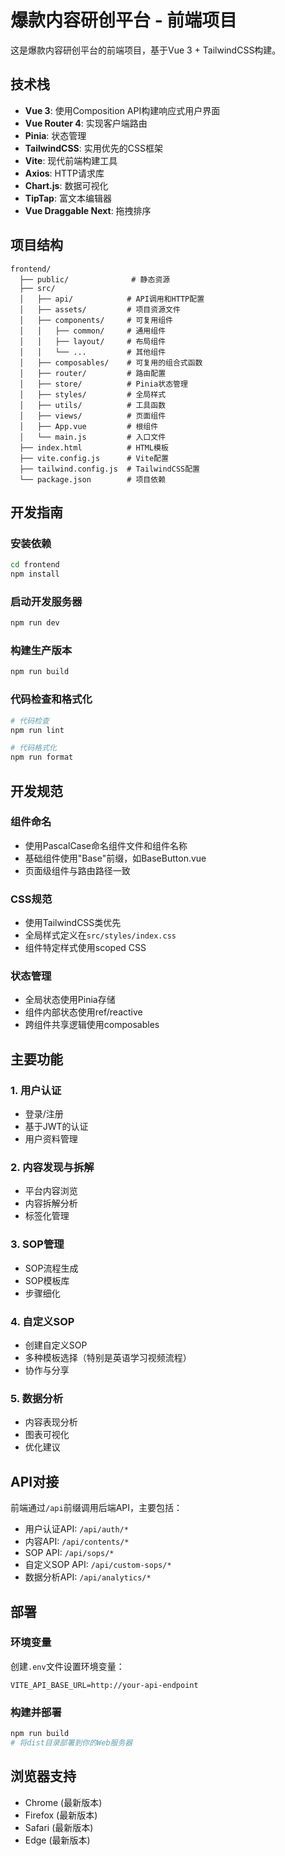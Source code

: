 # 爆款内容研创平台 - 前端项目

这是爆款内容研创平台的前端项目，基于Vue 3 + TailwindCSS构建。

## 技术栈

- **Vue 3**: 使用Composition API构建响应式用户界面
- **Vue Router 4**: 实现客户端路由
- **Pinia**: 状态管理
- **TailwindCSS**: 实用优先的CSS框架
- **Vite**: 现代前端构建工具
- **Axios**: HTTP请求库
- **Chart.js**: 数据可视化
- **TipTap**: 富文本编辑器
- **Vue Draggable Next**: 拖拽排序

## 项目结构

```
frontend/
  ├── public/              # 静态资源
  ├── src/
  │   ├── api/            # API调用和HTTP配置
  │   ├── assets/         # 项目资源文件
  │   ├── components/     # 可复用组件
  │   │   ├── common/     # 通用组件
  │   │   ├── layout/     # 布局组件
  │   │   └── ...         # 其他组件
  │   ├── composables/    # 可复用的组合式函数
  │   ├── router/         # 路由配置
  │   ├── store/          # Pinia状态管理
  │   ├── styles/         # 全局样式
  │   ├── utils/          # 工具函数
  │   ├── views/          # 页面组件
  │   ├── App.vue         # 根组件
  │   └── main.js         # 入口文件
  ├── index.html          # HTML模板
  ├── vite.config.js      # Vite配置
  ├── tailwind.config.js  # TailwindCSS配置
  └── package.json        # 项目依赖
```

## 开发指南

### 安装依赖

```bash
cd frontend
npm install
```

### 启动开发服务器

```bash
npm run dev
```

### 构建生产版本

```bash
npm run build
```

### 代码检查和格式化

```bash
# 代码检查
npm run lint

# 代码格式化
npm run format
```

## 开发规范

### 组件命名

- 使用PascalCase命名组件文件和组件名称
- 基础组件使用"Base"前缀，如BaseButton.vue
- 页面级组件与路由路径一致

### CSS规范

- 使用TailwindCSS类优先
- 全局样式定义在`src/styles/index.css`
- 组件特定样式使用scoped CSS

### 状态管理

- 全局状态使用Pinia存储
- 组件内部状态使用ref/reactive
- 跨组件共享逻辑使用composables

## 主要功能

### 1. 用户认证

- 登录/注册
- 基于JWT的认证
- 用户资料管理

### 2. 内容发现与拆解

- 平台内容浏览
- 内容拆解分析
- 标签化管理

### 3. SOP管理

- SOP流程生成
- SOP模板库
- 步骤细化

### 4. 自定义SOP

- 创建自定义SOP
- 多种模板选择（特别是英语学习视频流程）
- 协作与分享

### 5. 数据分析

- 内容表现分析
- 图表可视化
- 优化建议

## API对接

前端通过`/api`前缀调用后端API，主要包括：

- 用户认证API: `/api/auth/*`
- 内容API: `/api/contents/*`
- SOP API: `/api/sops/*`
- 自定义SOP API: `/api/custom-sops/*`
- 数据分析API: `/api/analytics/*`

## 部署

### 环境变量

创建`.env`文件设置环境变量：

```
VITE_API_BASE_URL=http://your-api-endpoint
```

### 构建并部署

```bash
npm run build
# 将dist目录部署到你的Web服务器
```

## 浏览器支持

- Chrome (最新版本)
- Firefox (最新版本)
- Safari (最新版本)
- Edge (最新版本) 